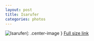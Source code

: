 ```yaml
---
layout: post
title: Isarufer
categories: photos
---
```


![Isarufer](https://i.imgur.com/QN0E8cIm.jpg){: .center-image }
[Full size link](https://i.imgur.com/QN0E8cI.jpg)

